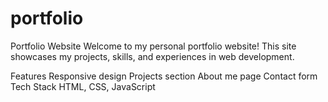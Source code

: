 # portfolio
Portfolio Website
Welcome to my personal portfolio website! This site showcases my projects, skills, and experiences in web development.

Features
Responsive design
Projects section
About me page
Contact form
Tech Stack
HTML, CSS, JavaScript
